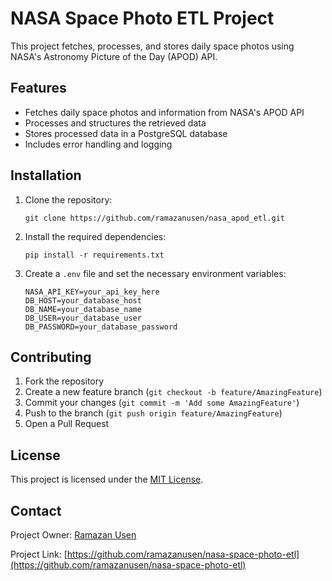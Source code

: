 # NASA Space Photo ETL Project

This project fetches, processes, and stores daily space photos using NASA's Astronomy Picture of the Day (APOD) API.

## Features

- Fetches daily space photos and information from NASA's APOD API
- Processes and structures the retrieved data
- Stores processed data in a PostgreSQL database
- Includes error handling and logging

## Installation

1. Clone the repository:
   ```
   git clone https://github.com/ramazanusen/nasa_apod_etl.git
   ```

2. Install the required dependencies:
   ```
   pip install -r requirements.txt
   ```

3. Create a `.env` file and set the necessary environment variables:
   ```
   NASA_API_KEY=your_api_key_here
   DB_HOST=your_database_host
   DB_NAME=your_database_name
   DB_USER=your_database_user
   DB_PASSWORD=your_database_password
   ```


## Contributing

1. Fork the repository
2. Create a new feature branch (`git checkout -b feature/AmazingFeature`)
3. Commit your changes (`git commit -m 'Add some AmazingFeature'`)
4. Push to the branch (`git push origin feature/AmazingFeature`)
5. Open a Pull Request

## License

This project is licensed under the [MIT License](LICENSE).

## Contact

Project Owner: [Ramazan Usen](https://github.com/ramazanusen)

Project Link: [https://github.com/ramazanusen/nasa-space-photo-etl](https://github.com/ramazanusen/nasa-space-photo-etl)

